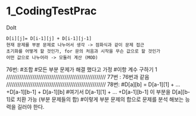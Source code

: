 # 1_CodingTestPrac
DoIt


```
D[i][j]= D[i-1][j] + D[i-1][j-1]
현재 문제를 부분 문제로 나누어서 생각 -> 점화식과 같이 문제 접근
초기화를 어떻게 할 것인가, for 문의 처음과 시작을 무슨 값으로 할 것인가
어떤 값으로 나누어라 -> 모듈러 계산 (MOD)
```
76번:
 #조합 
 #모든 부분 문제가 해결 했다고 가정
 #이항 계수 구하기 1
/////////////////////////////////////////////////////
77번 : 76번과 같음
/////////////////////////////////////////////////////
78번: 
#D[a][b] = D[a-1][1] + ... +D[a-1][b-1] +  D[a-1][b]
#여기서 D[a-1][1] + ... +D[a-1][b-1] 이 부분을 D[a][b-1]로 치환 가능 (부분 문제들의 합)
#이렇게 부분 문제의 합으로 문제를 분석 해보는 능력을 길러야 한다.

